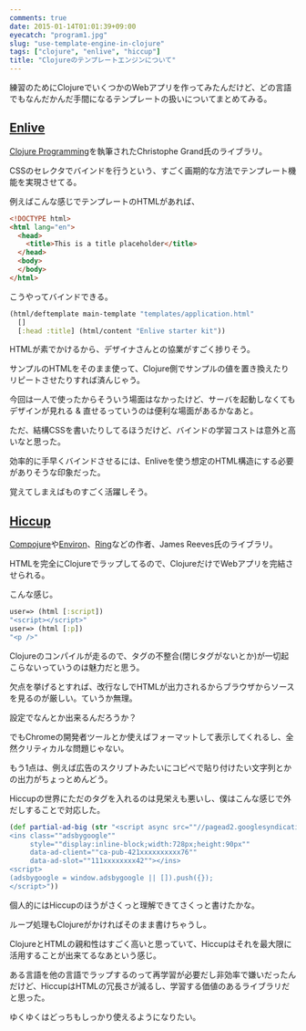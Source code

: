 ```yaml
---
comments: true
date: 2015-01-14T01:01:39+09:00
eyecatch: "program1.jpg"
slug: "use-template-engine-in-clojure"
tags: ["clojure", "enlive", "hiccup"]
title: "Clojureのテンプレートエンジンについて"
---
```


練習のためにClojureでいくつかのWebアプリを作ってみたんだけど、どの言語でもなんだかんだ手間になるテンプレートの扱いについてまとめてみる。

## [Enlive](https://github.com/cgrand/enlive)

<a href="http://www.amazon.co.jp/gp/product/B007Q4T040/ref=as_li_tf_tl?ie=UTF8&camp=247&creative=1211&creativeASIN=B007Q4T040&linkCode=as2&tag=unresolved-22">Clojure Programming</a><img src="http://ir-jp.amazon-adsystem.com/e/ir?t=unresolved-22&l=as2&o=9&a=B007Q4T040" width="1" height="1" border="0" alt="" style="border:none !important; margin:0px !important; display:inline;width:0;" />を執筆されたChristophe Grand氏のライブラリ。

CSSのセレクタでバインドを行うという、すごく画期的な方法でテンプレート機能を実現させてる。

例えばこんな感じでテンプレートのHTMLがあれば、

``` html
<!DOCTYPE html>
<html lang="en">
  <head>
    <title>This is a title placeholder</title>
  </head>
  <body>
  </body>
</html>
```

こうやってバインドできる。

``` clojure
(html/deftemplate main-template "templates/application.html"
  []
  [:head :title] (html/content "Enlive starter kit"))
```

HTMLが素でかけるから、デザイナさんとの協業がすごく捗りそう。

サンプルのHTMLをそのまま使って、Clojure側でサンプルの値を置き換えたりリピートさせたりすれば済んじゃう。

今回は一人で使ったからそういう場面はなかったけど、サーバを起動しなくてもデザインが見れる & 直せるっていうのは便利な場面があるかなあと。

ただ、結構CSSを書いたりしてるほうだけど、バインドの学習コストは意外と高いなと思った。

効率的に手早くバインドさせるには、Enliveを使う想定のHTML構造にする必要がありそうな印象だった。

覚えてしまえばものすごく活躍しそう。

## [Hiccup](https://github.com/weavejester/hiccup)

[Compojure](https://github.com/weavejester/compojure)や[Environ](https://github.com/weavejester/environ)、[Ring](https://github.com/weavejester/lein-ring)などの作者、James Reeves氏のライブラリ。

HTMLを完全にClojureでラップしてるので、ClojureだけでWebアプリを完結させられる。

こんな感じ。

``` clojure
user=> (html [:script])
"<script></script>"
user=> (html [:p])
"<p />"
```

Clojureのコンパイルが走るので、タグの不整合(閉じタグがないとか)が一切起こらないっていうのは魅力だと思う。

欠点を挙げるとすれば、改行なしでHTMLが出力されるからブラウザからソースを見るのが厳しい。ていうか無理。

設定でなんとか出来るんだろうか？

でもChromeの開発者ツールとか使えばフォーマットして表示してくれるし、全然クリティカルな問題じゃない。

もう1点は、例えば広告のスクリプトみたいにコピペで貼り付けたい文字列とかの出力がちょっとめんどう。

Hiccupの世界にただのタグを入れるのは見栄えも悪いし、僕はこんな感じで外だしすることで対応した。

``` clojure
(def partial-ad-big (str "<script async src=""//pagead2.googlesyndication.com/pagead/js/adsbygoogle.js""></script>
<ins class=""adsbygoogle""
     style=""display:inline-block;width:728px;height:90px""
     data-ad-client=""ca-pub-421xxxxxxxxxx76""
     data-ad-slot=""111xxxxxxxx42""></ins>
<script>
(adsbygoogle = window.adsbygoogle || []).push({});
</script>"))
```

個人的にはHiccupのほうがさくっと理解できてさくっと書けたかな。

ループ処理もClojureがかければそのまま書けちゃうし。

ClojureとHTMLの親和性はすごく高いと思っていて、Hiccupはそれを最大限に活用することが出来てるなあという感じ。

ある言語を他の言語でラップするのって再学習が必要だし非効率で嫌いだったんだけど、HiccupはHTMLの冗長さが減るし、学習する価値のあるライブラリだと思った。

ゆくゆくはどっちもしっかり使えるようになりたい。
